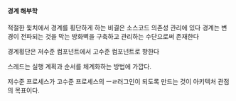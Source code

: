 #### 경계 해부학

적절한 윛치에서 경계를 횡단하게 하는 비결은 소스코드 의존성 관리에 있다
경계는 변경이 전파되는 것을 막는 방화벽을 구축하고 관리하는 수단으로써 존재한다

경계횡단은 저수준 컴포넌트에서 고수준 컴포넌트로 향한다

스레드는 실행 계획과 순서를 체계화하는 방법에 가깝다.

저수준 프로세스가 고수준 프로세스의 ㅡㄹ러그인이 되도록 만드는 것이 아키텍처 관점의 목표이다.
